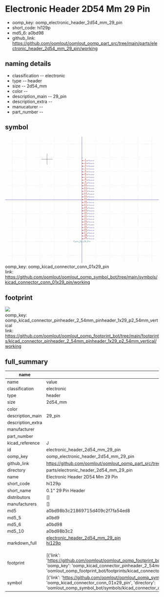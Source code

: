 # Electronic Header 2D54 Mm 29 Pin

  
* oomp_key: oomp_electronic_header_2d54_mm_29_pin 
* short_code: hi129p
* md5_6: a0bd98  
* github_link: https://github.com/oomlout/oomlout_oomp_part_src/tree/main/parts/electronic_header_2d54_mm_29_pin/working  
## naming details
* classification -- electronic
* type -- header
* size -- 2d54_mm
* color -- 
* description_main -- 29_pin
* description_extra -- 
* manucaturer -- 
* part_number -- 



## symbol

![](symbol/0/working/working_600.png)  
oomp_key: oomp_kicad_connector_conn_01x29_pin  
link: https://github.com/oomlout/oomlout_oomp_symbol_bot/tree/main/symbols/kicad_connector_conn_01x29_pin/working  

## footprint

![](footprint/0/working/working_600.png)  
oomp_key: oomp_kicad_connector_pinheader_2_54mm_pinheader_1x29_p2_54mm_vertical  
link: https://github.com/oomlout/oomlout_oomp_footprint_bot/tree/main/footprints/kicad_connector_pinheader_2_54mm_pinheader_1x29_p2_54mm_vertical/working  

## full_summary
| name | value | 
| --- | --- | 
| name | value | 
| classification | electronic | 
| type | header | 
| size | 2d54_mm | 
| color |  | 
| description_main | 29_pin | 
| description_extra |  | 
| manufacturer |  | 
| part_number |  | 
| kicad_reference | J | 
| id | electronic_header_2d54_mm_29_pin | 
| oomp_key | oomp_electronic_header_2d54_mm_29_pin | 
| github_link | https://github.com/oomlout/oomlout_oomp_part_src/tree/main/parts/electronic_header_2d54_mm_29_pin/working | 
| directory | parts/electronic_header_2d54_mm_29_pin | 
| name | Electronic Header 2D54 Mm 29 Pin | 
| short_code | hi129p | 
| short_name | 0.1" 29 Pin Header | 
| distributors | [] | 
| manufacturers | [] | 
| md5 | a0bd98b3c21869715d409c2f7fa54ed8 | 
| md5_5 | a0bd9 | 
| md5_6 | a0bd98 | 
| md5_10 | a0bd98b3c2 | 
| markdown_full | [electronic_header_2d54_mm_29_pin](https://github.com/oomlout/oomlout_oomp_part_src/tree/main/parts/electronic_header_2d54_mm_29_pin/working)<br>[hi129p](https://github.com/oomlout/oomlout_oomp_part_src/tree/main/parts/electronic_header_2d54_mm_29_pin/working)<br><br> | 
| footprint | [{'link': 'https://github.com/oomlout/oomlout_oomp_footprint_bot/tree/main/foootprntss/kicad_connector_pinheader_2_54mm_pinheader_1x29_p2_54mm_vertical', 'oomp_key': 'oomp_kicad_connector_pinheader_2_54mm_pinheader_1x29_p2_54mm_vertical', 'directory': 'oomlout_oomp_footprint_bot/footprints/kicad_connector_pinheader_2_54mm_pinheader_1x29_p2_54mm_vertical//working/working.kicad_mod'}] | 
| symbol | [{'link': 'https://github.com/oomlout/oomlout_oomp_symbol_bot/tree/main/symbols/kicad_connector_conn_01x29_pin', 'oomp_key': 'oomp_kicad_connector_conn_01x29_pin', 'directory': 'oomlout_oomp_symbol_bot/symbols/kicad_connector_conn_01x29_pin//working/working.kicad_sym'}] | 
